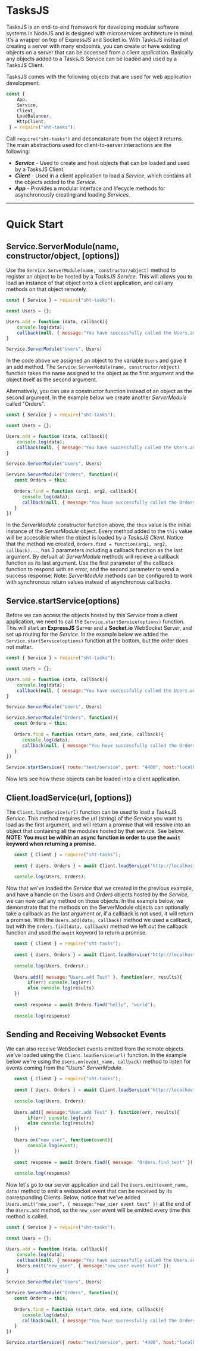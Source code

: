 # TasksJS

TasksJS is an end-to-end framework for developing modular software systems in NodeJS and is designed with microservices architecture in mind. It's a wrapper on top of ExpressJS and Socket.io. With TasksJS instead of creating a server with many endpoints, you can create or have existing objects on a server that can be accessed from a client application. Basically any objects added to a TasksJS Service can be loaded and used by a TasksJS Client. 

TasksJS comes with the following objects that are used for web application development: 
```javascript
const { 
    App,
    Service,
    Client,
    LoadBalancer,
    HttpClient,
 } = require("sht-tasks");
```

Call ```require("sht-tasks")``` and deconcatonate from the object it returns. The main  abstractions used for client-to-server interactions are the following:

- ***Service*** - Used to create and host objects that can be loaded and used by a TasksJS Client. 
- ***Client*** - Used in a client application to load a *Service*, which contains all the objects added to the *Service*.
- ***App*** - Provides a modular interface and lifecycle methods for asynchronously creating and loading *Services*. 

---

# Quick Start

## Service.ServerModule(name, constructor/object, [options])
Use the ```Service.ServerModule(name, constructor/object)``` method to register an object to be hosted by a *TasksJS Service*. This will allows you to load an instance of that object onto a client application, and call any methods on that object remotely.

```javascript
const { Service } = require("sht-tasks");

const Users = {};

Users.add = function (data, callback){
    console.log(data);
    callback(null, { message:"You have successfully called the Users.add method" });
}

Service.ServerModule("Users", Users)
```
In the code above we assigned an object to the variable ```Users``` and gave it an add method. The ```Service.ServerModule(name, constructor/object)``` function takes the name assigned to the object as the first argument and the object itself as the second argument. 

Alternatively, you can use a constructor function instead of an object as the second argument. In the example below we create another *ServerModule* called 
"Orders". 
```javascript
const { Service } = require("sht-tasks");

const Users = {};

Users.add = function (data, callback){
    console.log(data);
    callback(null, { message:"You have successfully called the Users.add method" });
}

Service.ServerModule("Users", Users)

Service.ServerModule("Orders", function(){
   const Orders = this;
   
   Orders.find = function (arg1, arg2, callback){
      console.log(data);
      callback(null, { message:"You have successfully called the Orders.find method" });
   }
})
```
In the *ServerModule* constructor function above, the `this` value is the initial instance of the *ServerModule* object. Every method added to the ` this ` value will be accessible when the object is loaded by a *TasksJS Client*. Notice that the method we created, ```Orders.find = function(arg1, arg2, callback)...```, has  3 parameters including a callback function as the last argument. By defualt all *ServerModule* methods will recieve a callback function as its last argument. Use the first parameter of the callback function to respond with an error, and the second parameter to send a success response. Note: *ServerModule* methods can be configured to work with synchronous return values instead of asynchronous callbacks.

## Service.startService(options)

Before we can access the objects hosted by this *Service* from a client application, we need to call the ```Service.startService(options)``` function. This will start an **ExpressJS** Server and a **Socket.io** WebSocket Server, and set up routing for the *Service*. In the example below we added the ```Service.startService(options)``` function at the bottom, but the order does not matter. 

```javascript
const { Service } = require("sht-tasks");

const Users = {};

Users.add = function (data, callback){
    console.log(data);
    callback(null, { message:"You have successfully called the Users.add method" });
}

Service.ServerModule("Users", Users)

Service.ServerModule("Orders", function(){
   const Orders = this;
   
   Orders.find = function (start_date, end_date, callback){
      console.log(data);
      callback(null, { message:"You have successfully called the Orders.find method" });
   }
})

Service.startService({ route:"test/service", port: "4400", host:"localhost" })
```
Now lets see how these objects can be loaded into a client application.

## Client.loadService(url, [options])

The ```Client.loadService(url)``` function can be used to load a TasksJS *Service*. This method requires the url (string) of the *Service* you want to load as the first argument, and will return a promise that will resolve into an object that containing all the modules hosted by that service. See below. **NOTE: You must be within an async function in order to use the ```await``` keyword when returning a promise.**
```javascript
   const { Client } = require("sht-tasks");
   
   const { Users, Orders } = await Client.loadService("http://localhost:4400/test/service");
   
   console.log(Users, Orders);
```
Now that we've loaded the *Service* that we created in the previous example, and have a handle on the *Users* and *Orders* objects hosted by the *Service*, we can now call any method on those objects. In the example below, we demonstrate that the methods on the ServerModule objects can optionally take a callback as the last argument or, if a callback is not used, it will return a promise. With the ```Users.add(data, callback)``` method we used a callback, but with the ```Orders.find(data, callback)``` method we left out the callback function and used the ```await``` keyword to return a promise.

```javascript
   const { Client } = require("sht-tasks");
   
   const { Users, Orders } = await Client.loadService("http://localhost:4400/test/service");
   
   console.log(Users, Orders);;
   
   Users.add({ message:"Users.add Test" }, function(err, results){
        if(err) console.log(err)
        else console.log(results)
   })
   
   const response = await Orders.find("hello", "world");
   
   console.log(response) 
```
## Sending and Receiving Websocket Events
We can also receive WebSocket events emitted from the remote objects we've loaded using the ```Client.loadService(url)``` function. In the example below we're using the  ```Users.on(event_name, callback)``` method to listen for events coming from the "Users" *ServerModule*.

```javascript
   const { Client } = require("sht-tasks");
   
   const { Users, Orders } = await Client.loadService("http://localhost:4400/test/service");
   
   console.log(Users, Orders);
   
   Users.add({ message:"User.add Test" }, function(err, results){
        if(err) console.log(err)
        else console.log(results)
   })
   
   Users.on("new_user", function(event){
        console.log(event);
   })
   
   const response = await Orders.find({ message: "Orders.find test" });
   
   console.log(response)
```
Now let's go to our server application and call the ```Users.emit(event_name, data)``` method to emit a websocket event that can be received by its corresponding Clients. Below, notice that we've added ```Users.emit("new_user", { message:"new_user event test" })``` at the end of the ```Users.add``` method, so the ```new_user``` event will be emitted every time this method is called.
```javascript
const { Service } = require("sht-tasks");

const Users = {};

Users.add = function (data, callback){
    console.log(data);
    callback(null, { message:"You have successfully called the Users.add method" });
    Users.emit("new_user", { message:"new_user event test" });
}

Service.ServerModule("Users", Users)

Service.ServerModule("Orders", function(){
   const Orders = this;
   
   Orders.find = function (start_date, end_date, callback){
      console.log(data);
      callback(null, { message:"You have successfully called the Orders.find method" });
   }
})

Service.startService({ route:"test/service", port: "4400", host:"localhost" })
```
